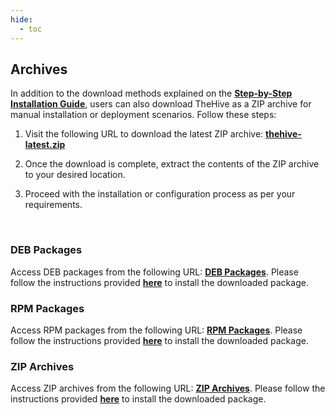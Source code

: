 ```yaml
---
hide:
  - toc
---
```


## Archives

In addition to the download methods explained on the [**Step-by-Step Installation Guide**](../setup/installation/step-by-step-guide.md), users can also download TheHive as a ZIP archive for manual installation or deployment scenarios. Follow these steps:

1. Visit the following URL to download the latest ZIP archive: [**thehive-latest.zip**](https://archives.strangebee.com/zip/thehive-latest.zip)

2. Once the download is complete, extract the contents of the ZIP archive to your desired location.

3. Proceed with the installation or configuration process as per your requirements.

&nbsp;

### DEB Packages
Access DEB packages from the following URL: [**DEB Packages**](https://archives.strangebee.com/deb/). Please follow the instructions provided [**here**](../setup/installation/step-by-step-guide.md) to install the downloaded package.

### RPM Packages
Access RPM packages from the following URL: [**RPM Packages**](https://archives.strangebee.com/rpm/). Please follow the instructions provided [**here**](../setup/installation/step-by-step-guide.md) to install the downloaded package.

### ZIP Archives
Access ZIP archives from the following URL: [**ZIP Archives**](https://archives.strangebee.com/zip/). Please follow the instructions provided [**here**](../setup/installation/step-by-step-guide.md) to install the downloaded package.

&nbsp;